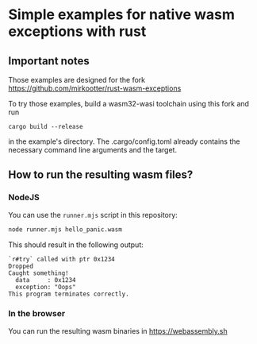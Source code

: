 # Simple examples for native wasm exceptions with rust
## Important notes
Those examples are designed for the fork https://github.com/mirkootter/rust-wasm-exceptions

To try those examples, build a wasm32-wasi toolchain using this fork and run
```
cargo build --release
```
in the example's directory. The .cargo/config.toml already contains the necessary command line arguments and the target.

## How to run the resulting wasm files?
### NodeJS
You can use the `runner.mjs` script in this repository:
```bash
node runner.mjs hello_panic.wasm 
```
This should result in the following output:
```
`r#try` called with ptr 0x1234
Dropped
Caught something!
  data     : 0x1234
  exception: "Oops"
This program terminates correctly.
```

### In the browser
You can run the resulting wasm binaries in https://webassembly.sh